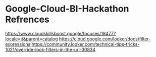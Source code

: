 # Google-Cloud-BI-Hackathon Refrences

https://www.cloudskillsboost.google/focuses/18477?locale=it&parent=catalog
https://cloud.google.com/looker/docs/filter-expressions
https://community.looker.com/technical-tips-tricks-1021/override-look-filters-in-the-url-30834
